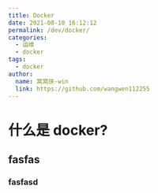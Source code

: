 ```yaml
---
title: Docker
date: 2021-08-10 16:12:12
permalink: /dev/docker/
categories:
  - 运维
  - docker
tags:
  - docker
author:
  name: 窝窝侠-win
  link: https://github.com/wangwen112255
---
```

# 什么是 docker?
##  fasfas

### fasfasd